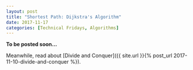 ```yaml
---
layout: post
title: "Shortest Path: Dijkstra's Algorithm"
date: 2017-11-17
categories: [Technical Fridays, Algorithms]
---
```



**To be posted soon...**

Meanwhile, read about [Divide and Conquer]({{ site.url }}{% post_url 2017-11-10-divide-and-conquer %}).
